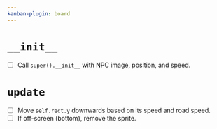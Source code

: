```yaml
---
kanban-plugin: board
---
```


# `__init__`
- [ ] Call `super().__init__` with NPC image, position, and speed.

# `update`
- [ ] Move `self.rect.y` downwards based on its speed and road speed.
- [ ] If off-screen (bottom), remove the sprite.